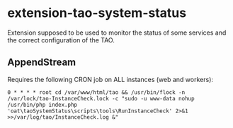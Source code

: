 # extension-tao-system-status

Extension supposed to be used to monitor the status of some services and the correct configuration of the TAO.


## AppendStream

Requires the following CRON job on ALL instances (web and workers):

```
0 * * * * root cd /var/www/html/tao && /usr/bin/flock -n /var/lock/tao-InstanceCheck.lock -c "sudo -u www-data nohup /usr/bin/php index.php 'oat\taoSystemStatus\scripts\tools\RunInstanceCheck' 2>&1 >>/var/log/tao/InstanceCheck.log &"
```
